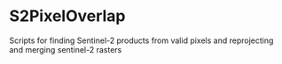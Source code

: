 # S2PixelOverlap
Scripts for finding Sentinel-2 products from valid pixels and reprojecting and merging sentinel-2 rasters
